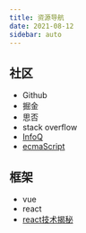 ```yaml
---
title: 资源导航
date: 2021-08-12
sidebar: auto
---
```

## 社区
- Github
- 掘金
- 思否
- stack overflow
- [InfoQ](https://www.infoq.cn/)
- [ecmaScript](https://262.ecma-international.org/)
## 框架
- vue
- react
- [react技术揭秘](https://react.iamkasong.com/)